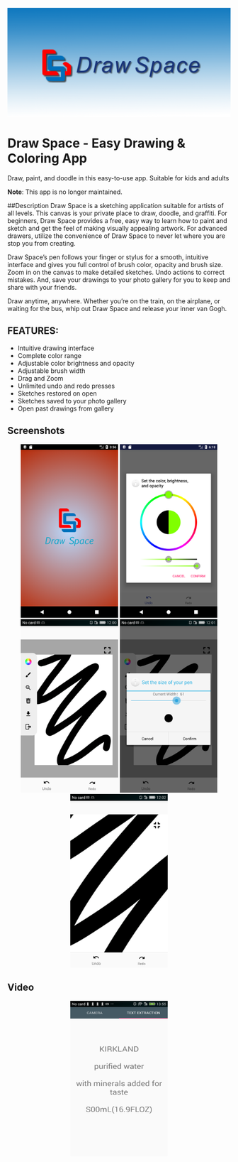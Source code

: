 <p align="center">
<img src="https://github.com/tom-bu/drawspace/blob/master/imgs/Feature%20Graphic2.png">
</p>

# Draw Space - Easy Drawing & Coloring App
Draw, paint, and doodle in this easy-to-use app. Suitable for kids and adults

**Note**: This app is no longer maintained.

##Description
Draw Space is a sketching application suitable for artists of all levels. This canvas is your private place to draw, doodle, and graffiti. For beginners, Draw Space provides a free, easy way to learn how to paint and sketch and get the feel of making visually appealing artwork. For advanced drawers, utilize the convenience of Draw Space to never let where you are stop you from creating.

Draw Space’s pen follows your finger or stylus for a smooth, intuitive interface and gives you full control of brush color, opacity and brush size. 
Zoom in on the canvas to make detailed sketches. Undo actions to correct mistakes. And, save your drawings to your photo gallery for you to keep and share with your friends.

Draw anytime, anywhere. Whether you’re on the train, on the airplane, or waiting for the bus, whip out Draw Space and release your inner van Gogh. 

## FEATURES:
* Intuitive drawing interface
* Complete color range 
* Adjustable color brightness and opacity
* Adjustable brush width
* Drag and Zoom
* Unlimited undo and redo presses
* Sketches restored on open
* Sketches saved to your photo gallery
* Open past drawings from gallery

## Screenshots
<p align="center">
  <img src="https://github.com/tom-bu/drawspace/blob/master/imgs/load screen.png" width="220" />
  <img src="https://github.com/tom-bu/drawspace/blob/master/imgs/ColorWheel.png" width="220" /> 
  <img src="https://github.com/tom-bu/drawspace/blob/master/imgs/device-2018-03-25-230122.png" width="220" />
  <img src="https://github.com/tom-bu/drawspace/blob/master/imgs/device-2018-03-25-230149.png" width="220" />
  <img src="https://github.com/tom-bu/drawspace/blob/master/imgs/device-2018-03-25-230219.png"  width="220/>
  <img src="https://github.com/tom-bu/drawspace/blob/master/imgs/device-2018-03-26-163840.png" width="220" />
</p>


## Video
<p align="center">
<img src="https://github.com/tom-bu/text_recognition/blob/master/device-2018-05-17-005521.png" width="220" height="350">
</p>
